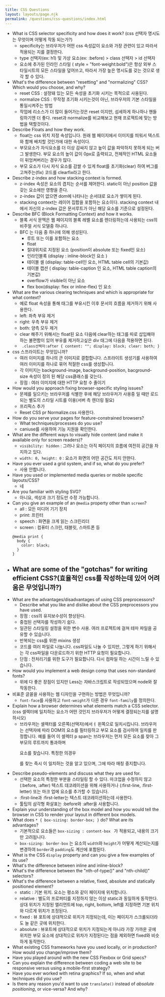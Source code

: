 ```yaml
---
title: CSS Questions
layout: layouts/page.njk
permalink: /questions/css-questions/index.html
---
```


* What is CSS selector specificity and how does it work? (css 선택자 명시도는 무엇이며 어떻게 작동 되는가?)
  - specificity는 브라우저가 어떤 css 속성값이 요소와 가장 관련이 있고 따라서 적용되는 지를 결정한다.
  - type 선택자(ex: h1) 및 가상 요소(ex: :before) > class 선택자 > id 선택자
  - 요소에 추가된 인라인 스타일 ( style = "font-weight:bold")은 항상 외부 스타일시트의 모든 스타일을 덮어쓰고, 따라서 가장 높은 명시도를 갖는 것으로 생각 할 수 있다.
* What's the difference between "resetting" and "normalizing" CSS? Which would you choose, and why?
  - reset CSS : 설정돼 있는 모든 속성을 초기화 시키는 목적으로 사용된다.
  - normalize CSS : 무작정 초기화 시키는것이 아닌, 브라우저의 기본 스타일을 통일시켜주는 방법
  - 작업에 리소스가 더 많이 들어가는것은 reset 이지만, 섬세하게 하나하나 핸들링하기엔 더 좋다. reset과 normalize를 비교해보고 현재 프로젝트에 맞는 방법을 택할것이다.
* Describe Floats and how they work.
  - float는 css 위치 지정 속성입니다. 원래 웹 페이지에서 이미지를 띄워서 텍스트와 함께 배치할 것인가에 대한 속성이다.
  - 부모요소가 자식요소를 더 이상 감싸지 않고 높이 값을 파악하지 못하게 되는 버그 발생한다. 부모 요소의 높이 값이 0px로 출력되고, 전체적인 HTML 요소들이 뒤엉켜버리는 경우가 많다.
  - 부모 요소가 다시 자식 요소를 감쌀 수 있게 float를 초기화(clear) 하여 버그를 고쳐주는(fix) 코드를 clearfix라고 한다.
* Describe z-index and how stacking context is formed.
  - z-index 속성은 요소의 겹치는 순서를 제어한다. static이 아닌 position 값을 갖는 요소에만 영향을 준다.
  - z-index 값이 없으면 dom에 나타나는 순서대로 요소가 쌓이게 된다. 
  - stacking context는 레이어 집합을 포함하는 요소이다. stacking context 내에서 자신의 z-index 값은 문서루트가 아닌 해당 요소를 기준으로 설정된다.
* Describe BFC (Block Formatting Context) and how it works.
  - 블록 서식 문맥은 웹 페이지의 블록 레벨 요소를 렌더링하는데 사용되는 css의 비주얼 서식 모델중 하나다.
  - BFC 는 다음 중 하나에 의해 생성된다.
    - 루트 또는 이를 포함하는 요소
    - float
    - 절대위치로 지정된 요소 (position이 absolute 또는 fixed인 요소)
    - 인라인블록 (display : inline-block인 요소 )
    - 테이블 셀 (display: table-cell인 요소, HTML table cell의 기본값)
    - 테이블 캡션 ( display: table-caption 인 요소, HTML table caption의 기본값)
    - overflow가 visible이 아닌 요소
    - flex box(display: flex or inline-flex) 인 요소
* What are the various clearing techniques and which is appropriate for what context?
  - 예로 float 속성을 통해 태그를 부유시킨 이후 문서의 흐름을 제거하기 위해 사용한다.
  - left: 좌측 부유 제거
  - right: 우측 부유 제거
  - both: 양측 모두 제거
  - clear 해주기 위해서는 float된 요소 다음에 clear하는 태그를 따로 삽입해야 하는 불편함이 있어 부유를 제거하고싶은 div 태그에 다음을 적용하면 된다.
  - ` .class선택자:after { content: ""; display: block; clear: both; }`
* css 스프라이트는 무엇입니까?
  - 여러 이미지를 하나의 큰 이미지로 결합합니다. 스프라이트 생성기를 사용하여 여러 이미지를 하나로 묶어 적절한 css를 생성합니다.
  - 각 이미지는 background-image, background-position, bacground-size 속성이 정의 된 해당 css클래스를 갖는다.
  - 장점 : 여러 이미지에 대한 HTTP 요청 수 줄이기
* How would you approach fixing browser-specific styling issues?
  - 문제를 일으키는 브라우저를 식별한 후에 해당 브라우저가 사용중 일 때만 로드되는 별도의 스타일 시트를 이용(서버 측 렌더링 필요)
  - 프리픽스 추가
  - Reset CSS pr Normalize.css 사용한다.
* How do you serve your pages for feature-constrained browsers?
  * What techniques/processes do you use?
  - caniuse를 사용하여 기능 지원을 확인한다.
* What are the different ways to visually hide content (and make it available only for screen readers)?
  - `visibility: hidden` : 그러나 요소는 아직 페이지의 흐름에 여전히 공간을 차지하고 있다.
  - `width: 0, height: 0` : 요소가 화면의 어떤 공간도 차지 안한다.
* Have you ever used a grid system, and if so, what do you prefer?
  - 사용 안합니다.
* Have you used or implemented media queries or mobile specific layouts/CSS?
  - 네
* Are you familiar with styling SVG?
  - 아니요, 색상과 크기 정도만 수정 가능합니다.
* Can you give an example of an `@media` property other than `screen`?
  - all : 모든 미디어 기기 장치
  - print: 프린터
  - speech : 화면을 크게 읽는 스크린리더
  - screen : 컴퓨터 스크린, 태블릿, 스마트폰 등
  ```
  @media print {
    body {
      color: black;
    }
  }
  ```
* What are some of the "gotchas" for writing efficient CSS?(효율적인 css를 작성하는데 있어 어려움은 무엇입니까?)
  - 
* What are the advantages/disadvantages of using CSS preprocessors?
  * Describe what you like and dislike about the CSS preprocessors you have used.
  - 장점 : css의 유지보수성이 향상된다.
  - 중첩된 선택자를 작성하기 쉽다.
  - 일관된 스타일링 설정을 위한 변수 사용. 여러 프로젝트에 걸쳐 테마 파일을 공유할 수 있습니다.
  - 반복되는 css를 위한 mixins 생성
  - 코드를 여러 파일로 나눕니다. css파일도 나눌 수 있지만, 그렇게 하기 위해서는 각 css파일을 다운로드하기 위한 HTTP 요청이 필요합니다.
  - 단점 : 전처리기를 위한 도구가 필요합니다. 다시 컴파일 하는 시간이 느릴 수 있습니다.
* How would you implement a web design comp that uses non-standard fonts?
  - 위에 다 좋은 장점이 있지만 Less는 자바스크립트로 작성되었으며 node와 잘 작동한다.
* 비표준 글꼴을 사용하는 웹 디자인을 구현하는 방법은 무엇입니까?
  - `font-face`를 사용하고  `font-weight`가 다른 경우 `font-family`를 정의한다.
* Explain how a browser determines what elements match a CSS selector. (css 셀렉터에 일치하는 요소가 어떤 것인지 브라우저가 어떻게 결정되는지를 설명하시오)
  - 브라우저는 셀렉터를 오른쪽(선택자)에서ㅓ 왼쪽으로 일치시킵니다. 브라우저는 선택자에 따라 DOM의 요소를 필터링하고 부모 요소를 검사하여 일치를 판정합니다. 예를 들어 이 셀렉터 p span는 브라우저는 먼저 모든 <sapn> 요소를 찾아 그 부모의 루트까지 통과하며 <p> 요소를 찾습니다. 특정한 <span> 의경우 <p>를 찾는 즉시 <span>이 일치하는 것을 알고 있으며, 그에 따라 매칭 중지합니다.
* Describe pseudo-elements and discuss what they are used for.
  - 선택한 요소의 특정한 부분을 스타일링 할 수 있다. 마크업을 수정하지 않고 (:before, :after) 텍스트 데코레이션을 위해 사용하거나 (:first-line, :first-letter) 또는 마크 업에 요소를 추가할 수 있습니다.
  - :first-line과 :first-letter는 텍스트 데코레이션하는데 사용한다.
  - 툴팁의 삼각형 화살표는 :before와 :after을 사용합니다.
* Explain your understanding of the box model and how you would tell the browser in CSS to render your layout in different box models.
* What does ```* { box-sizing: border-box; }``` do? What are its advantages?
  - 기본적으로 요소들은 `box-sizing : content-box ` 가 적용되고, 내용의 크기만 고려됩니다.
  - `box-sizing: border-box` 는 요소의 `width`와 `height`가 어떻게 계산되는지를 변경하여 `border`과 `padding`도 계산에 포함된다.
* What is the CSS `display` property and can you give a few examples of its use?
* What's the difference between inline and inline-block?
* What's the difference between the "nth-of-type()" and "nth-child()" selectors?
* What's the difference between a relative, fixed, absolute and statically positioned element?
  - static : 기본 위치. 요소는 평소와 같이 페이지에 위치합니다.
  - relative : 별도의 프로퍼티를 지정하지 않는 이상 static과 동일하게 동작한다. 상대 위치가 지정된 엘리먼트에 top, right, bottom, left를 지정하면 기본 위치와 다르게 위치가 조정된다.
  - fixed : 뷰 포트에 상대적으로 위치가 지정되는데, 이는 페이지가 스크롤되더라도 늘 같은 곳에 위치한다.
  - absolute : 뷰포트에 상대적으로 위치가 지정되는게 아니라 가장 가까운 곳에 위치한 부모 요소에 상대적으로 위차가 지정된다는 점을 제외하면 fixed와 비슷하게 동작한다.
* What existing CSS frameworks have you used locally, or in production? How would you change/improve them?
* Have you played around with the new CSS Flexbox or Grid specs?
* Can you explain the difference between coding a web site to be responsive versus using a mobile-first strategy?
* Have you ever worked with retina graphics? If so, when and what techniques did you use?
* Is there any reason you'd want to use `translate()` instead of *absolute positioning*, or vice-versa? And why?

